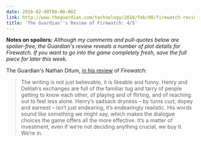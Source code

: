 ```yaml
---
date: 2016-02-08T00:00:00Z
link: http://www.theguardian.com/technology/2016/feb/08/firewatch-review-first-person-simulation-adventure-game
title: 'The Guardian''s Review of Firewatch: 4/5'
---
```


**Notes on spoilers:** _Although my comments and pull-quotes below are spolier-free, the Guardian's review reveals a number of plot details for Firewatch. If you want to go into the game completely fresh, save the full piece for later this week._

The Guardian's Nathan Ditum, [in his review][guardian] of _Firewatch_: 


> The writing is not just believable, it is likeable and funny. Henry and Delilah’s exchanges are full of the familiar tug and tarry of people getting to know each other, of playing and of flirting, and of reaching out to feel less alone. Henry’s sadsack dryness – by turns curt, dopey and earnest – isn’t just endearing, it’s endearingly realistic. His words sound like something we might say, which makes the dialogue choices the game offers all the more effective. It’s a matter of investment, even if we’re not deciding anything crucial, we buy it. We’re in.

[guardian]: http://www.theguardian.com/technology/2016/feb/08/firewatch-review-first-person-simulation-adventure-game
